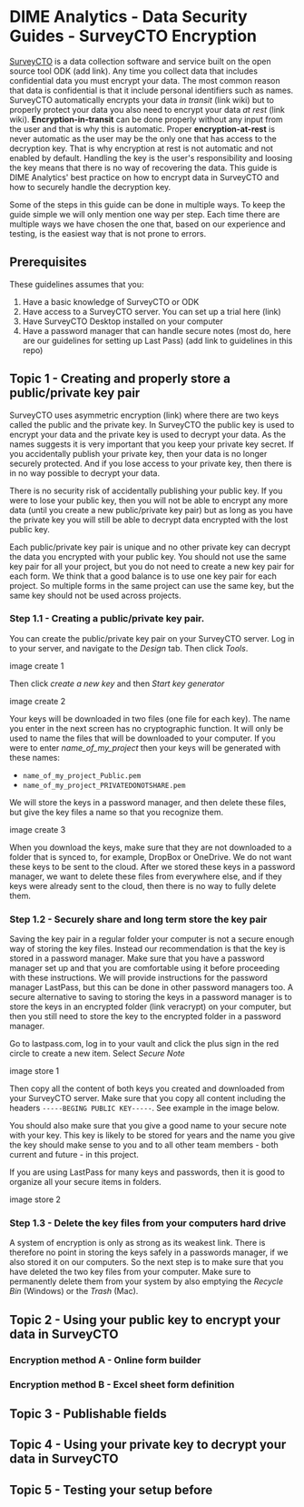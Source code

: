 # DIME Analytics - Data Security Guides - SurveyCTO Encryption

[SurveyCTO](https://www.surveycto.com/) is a data collection software and service built on the open source tool ODK (add link).
Any time you collect data that includes confidential data you must encrypt your data.
The most common reason that data is confidential is that it include personal identifiers such as names.
SurveyCTO automatically encrypts your data _in transit_  (link wiki)
but to properly protect your data you also need to encrypt your data _at rest_ (link wiki).
**Encryption-in-transit** can be done properly without any input from the user and that is why this is automatic.
Proper **encryption-at-rest** is never automatic as the user may be the only one that has access to the decryption key.
That is why encryption at rest is not automatic and not enabled by default.
Handling the key is the user's responsibility and loosing the key means that there is no way of recovering the data.
This guide is DIME Analytics' best practice on how to encrypt data in SurveyCTO and how to securely handle the decryption key.

Some of the steps in this guide can be done in multiple ways.
To keep the guide simple we will only mention one way per step.
Each time there are multiple ways we have chosen the one that,
based on our experience and testing,
is the easiest way that is not prone to errors.

## Prerequisites

These guidelines assumes that you:

1. Have a basic knowledge of SurveyCTO or ODK
1. Have access to a SurveyCTO server. You can set up a trial here (link)
1. Have SurveyCTO Desktop installed on your computer
1. Have a password manager that can handle secure notes (most do, here are our guidelines for setting up Last Pass) (add link to guidelines in this repo)

## Topic 1 - Creating and properly store a public/private key pair

SurveyCTO uses asymmetric encryption (link) where there are two keys called the public and the private key.
In SurveyCTO the public key is used to encrypt your data and the private key is used to decrypt your data.
As the names suggests it is very important that you keep your private key secret.
If you accidentally publish your private key, then your data is no longer securely protected.
And if you lose access to your private key, then there is in no way possible to decrypt your data.

There is no security risk of accidentally publishing your public key.
If you were to lose your public key, then you will not be able to encrypt any more data
(until you create a new public/private key pair)
but as long as you have the private key you will still be able to decrypt data encrypted with the lost public key.

Each public/private key pair is unique and no other private key can decrypt the data you encrypted with your public key.
You should not use the same key pair for all your project,
but you do not need to create a new key pair for each form.
We think that a good balance is to use one key pair for each project.
So multiple forms in the same project can use the same key,
but the same key should not be used across projects.

### Step 1.1 - Creating a public/private key pair.

You can create the public/private key pair on your SurveyCTO server.
Log in to your server, and navigate to the _Design_ tab. Then click _Tools_.

image create 1

Then click _create a new key_ and then _Start key generator_

image create 2

Your keys will be downloaded in two files (one file for each key).
The name you enter in the next screen has no cryptographic function.
It will only be used to name the files that will be downloaded to your computer.
If you were to enter _name_of_my_project_ then your keys will be generated with these names:

* `name_of_my_project_Public.pem`
* `name_of_my_project_PRIVATEDONOTSHARE.pem`


We will store the keys in a password manager,
and then delete these files,
but give the key files a name so that you recognize them.

image create 3

When you download the keys,
make sure that they are not downloaded to a folder that is synced to,
for example, DropBox or OneDrive.
We do not want these keys to be sent to the cloud.
After we stored these keys in a password manager,
we want to delete these files from everywhere else,
and if they keys were already sent to the cloud,
then there is no way to fully delete them.


### Step 1.2 - Securely share and long term store the key pair

Saving the key pair in a regular folder your computer is not a secure enough way of storing the key files.
Instead our recommendation is that the key is stored in a password manager.
Make sure that you have a password manager set up and
that you are comfortable using it before proceeding with these instructions.
We will provide instructions for the password manager LastPass,
but this can be done in other password managers too.
A secure alternative to saving to storing the keys in a password manager
is to store the keys in an encrypted folder (link veracrypt) on your computer,
but then you still need to store the key to the encrypted folder in a password manager.

Go to lastpass.com, log in to your vault and
click the plus sign in the red circle to create a new item.
Select _Secure Note_

image store 1

Then copy all the content of both keys you created and downloaded from your SurveyCTO server.
Make sure that you copy all content including the headers `-----BEGING PUBLIC KEY-----`. See example in the image below.

You should also make sure that you give a good name to your secure note with your key.
This key is likely to be stored for years and
the name you give the key should make sense to you and to all other team members -
both current and future - in this project.

If you are using LastPass for many keys and passwords,
then it is good to organize all your secure items in folders.

image store 2

### Step 1.3 - Delete the key files from your computers hard drive

A system of encryption is only as strong as its weakest link.
There is therefore no point in storing the keys safely in a passwords manager,
if we also stored it on our computers.
So the next step is to make sure that you have deleted the two key files from your computer.
Make sure to permanently delete them from your system by also emptying the _Recycle Bin_ (Windows) or the _Trash_ (Mac).

## Topic 2 - Using your public key to encrypt your data in SurveyCTO
### Encryption method A - Online form builder
### Encryption method B - Excel sheet form definition
## Topic 3 - Publishable fields
## Topic 4 - Using your private key to decrypt your data in SurveyCTO
## Topic 5 - Testing your setup before